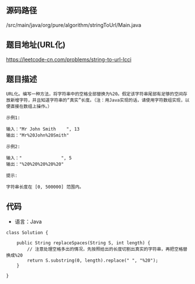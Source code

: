 ## 源码路径

/src/main/java/org/pure/algorithm/stringToUrl/Main.java

## 题目地址(URL化)

https://leetcode-cn.com/problems/string-to-url-lcci

## 题目描述

```
URL化。编写一种方法，将字符串中的空格全部替换为%20。假定该字符串尾部有足够的空间存放新增字符，并且知道字符串的“真实”长度。（注：用Java实现的话，请使用字符数组实现，以便直接在数组上操作。）

示例1:

输入："Mr John Smith    ", 13
输出："Mr%20John%20Smith"

示例2:

输入："               ", 5
输出："%20%20%20%20%20"

提示:

字符串长度在 [0, 500000] 范围内。
```

## 代码

- 语言：Java

```
class Solution {

    public String replaceSpaces(String S, int length) {
        // 注意处理空格多出的情况，先按照给出的长度切割出真实的字符串，再把空格替换成%20
        return S.substring(0, length).replace(" ", "%20");
    }

}
```